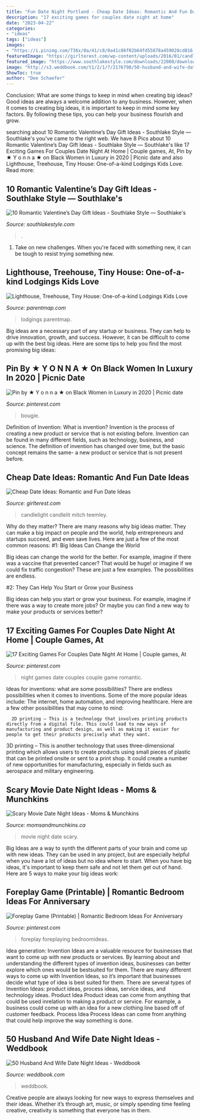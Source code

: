 ```yaml
---
title: "Fun Date Night Portland - Cheap Date Ideas: Romantic And Fun Date Ideas"
description: "17 exciting games for couples date night at home"
date: "2023-04-22"
categories:
- "ideas"
tags: ["ideas"]
images:
- "https://i.pinimg.com/736x/0a/41/c8/0a41c86f02b64fd55878a459028cd816.jpg"
featuredImage: "https://girlterest.com/wp-content/uploads/2016/01/candlelit-dinner-for-two-at-home-uyvaj5a6g-1.jpg"
featured_image: "https://www.southlakestyle.com/downloads/22000/download/shutterstock_552244996.jpg?cb=4e31d95ad26200deb368679779303fb3&amp;w=1200"
image: "http://s3.weddbook.com/t1/2/1/7/2176798/50-husband-and-wife-date-night-ideas.jpg"
ShowToc: true
author: "Dee Schaefer"
---
```



Conclusion: What are some things to keep in mind when creating big ideas?
Good ideas are always a welcome addition to any business. However, when it comes to creating big ideas, it is important to keep in mind some key factors. By following these tips, you can help your business flourish and grow.

	

		
searching about 10 Romantic Valentine’s Day Gift Ideas - Southlake Style — Southlake&#039;s you've came to the right web. We have 8 Pics about 10 Romantic Valentine’s Day Gift Ideas - Southlake Style — Southlake&#039;s like 17 Exciting Games For Couples Date Night At Home | Couple games, At, Pin by ★ Y o n n a ★ on Black Women in Luxury in 2020 | Picnic date and also Lighthouse, Treehouse, Tiny House: One-of-a-kind Lodgings Kids Love. Read more:
		
    
## 10 Romantic Valentine’s Day Gift Ideas - Southlake Style — Southlake&#039;s

<img loading=lazy src="https://www.southlakestyle.com/downloads/22000/download/shutterstock_552244996.jpg?cb=4e31d95ad26200deb368679779303fb3&amp;w=1200" onerror="this.onerror=null;this.src='https://tse4.mm.bing.net/th?id=OIP.8yJhSIm4v60kXWDpeGbqogHaE7&amp;pid=15.1';" alt="10 Romantic Valentine’s Day Gift Ideas - Southlake Style — Southlake&#039;s">

_Source: southlakestyle.com_

>. 

	

1) Take on new challenges. When you're faced with something new, it can be tough to resist trying something new.

    
## Lighthouse, Treehouse, Tiny House: One-of-a-kind Lodgings Kids Love

<img loading=lazy src="http://www.parentmap.com/sites/default/files/styles/1180x660_scaled_cropped/public/2020-02/tiny-homes-portland-legacy_0.jpg?itok=WKcIZ2vw" onerror="this.onerror=null;this.src='https://tse3.mm.bing.net/th?id=OIP.dxd1jknd-Qz_IswfGKMKGgHaEJ&amp;pid=15.1';" alt="Lighthouse, Treehouse, Tiny House: One-of-a-kind Lodgings Kids Love">

_Source: parentmap.com_

>lodgings parentmap. 

	

Big ideas are a necessary part of any startup or business. They can help to drive innovation, growth, and success. However, it can be difficult to come up with the best big ideas. Here are some tips to help you find the most promising big ideas: 

    
## Pin By ★ Y O N N A ★ On Black Women In Luxury In 2020 | Picnic Date

<img loading=lazy src="https://i.pinimg.com/736x/81/38/d1/8138d127c89c38efa3d52b523d22c3ba.jpg" onerror="this.onerror=null;this.src='https://tse3.mm.bing.net/th?id=OIP.roLbO_pDbyc-5Y_DN1schAHaJ3&amp;pid=15.1';" alt="Pin by ★ Y o n n a ★ on Black Women in Luxury in 2020 | Picnic date">

_Source: pinterest.com_

>bougie. 

	

Definition of Invention: What is invention?
Invention is the process of creating a new product or service that is not existing before. Invention can be found in many different fields, such as technology, business, and science. The definition of invention has changed over time, but the basic concept remains the same- a new product or service that is not present before.

    
## Cheap Date Ideas: Romantic And Fun Date Ideas

<img loading=lazy src="https://girlterest.com/wp-content/uploads/2016/01/candlelit-dinner-for-two-at-home-uyvaj5a6g-1.jpg" onerror="this.onerror=null;this.src='https://tse1.mm.bing.net/th?id=OIP.AYYQ8RR6CuF8sVk0NMV0YwHaFj&amp;pid=15.1';" alt="Cheap Date Ideas: Romantic and Fun Date Ideas">

_Source: girlterest.com_

>candlelight candlelit mitch teemley. 

	

Why do they matter?
There are many reasons why big ideas matter. They can make a big impact on people and the world, help entrepreneurs and startups succeed, and even save lives. Here are just a few of the most common reasons:
#1: Big Ideas Can Change the World

Big ideas can change the world for the better. For example, imagine if there was a vaccine that prevented cancer? That would be huge! or imagine if we could fix traffic congestion? These are just a few examples. The possibilities are endless.

#2: They Can Help You Start or Grow your Business

Big ideas can help you start or grow your business. For example, imagine if there was a way to create more jobs? Or maybe you can find a new way to make your products or services better?

    
## 17 Exciting Games For Couples Date Night At Home | Couple Games, At

<img loading=lazy src="https://i.pinimg.com/736x/0a/41/c8/0a41c86f02b64fd55878a459028cd816.jpg" onerror="this.onerror=null;this.src='https://tse2.mm.bing.net/th?id=OIP.t2ZVNjvtop8d67iFcUru7AHaNK&amp;pid=15.1';" alt="17 Exciting Games For Couples Date Night At Home | Couple games, At">

_Source: pinterest.com_

>night games date couples couple game romantic. 

	

Ideas for inventions: what are some possibilities?
There are endless possibilities when it comes to inventions. Some of the more popular ideas include:
The internet, home automation, and improving healthcare. Here are a few other possibilities that may come to mind: 

      2D printing – This is a technology that involves printing products directly from a digital file. This could lead to new ways of manufacturing and product design, as well as making it easier for people to get their products precisely what they want.
3D printing – This is another technology that uses three-dimensional printing which allows users to create products using small pieces of plastic that can be printed onsite or sent to a print shop. It could create a number of new opportunities for manufacturing, especially in fields such as aerospace and military engineering.

    
## Scary Movie Date Night Ideas - Moms &amp; Munchkins

<img loading=lazy src="https://www.momsandmunchkins.ca/wp-content/uploads/2015/03/scary-movie-date-night-printables-2.jpg" onerror="this.onerror=null;this.src='https://tse4.mm.bing.net/th?id=OIP.t9C_p76WtvEDps5HAfCITwHaKZ&amp;pid=15.1';" alt="Scary Movie Date Night Ideas - Moms &amp; Munchkins">

_Source: momsandmunchkins.ca_

>movie night date scary. 

	

Big Ideas are a way to synth the different parts of your brain and come up with new ideas. They can be used in any project, but are especially helpful when you have a lot of ideas but no idea where to start. When you have big ideas, it's important to keep them safe and not let them get out of hand. Here are 5 ways to make your big ideas work: 

    
## Foreplay Game (Printable) | Romantic Bedroom Ideas For Anniversary

<img loading=lazy src="https://i.pinimg.com/736x/f7/ac/d8/f7acd85ce91738fabf3d3d1c31a24134.jpg" onerror="this.onerror=null;this.src='https://tse1.mm.bing.net/th?id=OIP.bQe5Hto4v3TKhB1wS8_aFgAAAA&amp;pid=15.1';" alt="Foreplay Game (Printable) | Romantic Bedroom Ideas For Anniversary">

_Source: pinterest.com_

>foreplay foreplaying bedroomideas. 

	

Idea generation:
Invention Ideas are a valuable resource for businesses that want to come up with new products or services. By learning about and understanding the different types of invention ideas, businesses can better explore which ones would be bestsuited for them. There are many different ways to come up with Invention Ideas, so it’s important that businesses decide what type of idea is best suited for them.
There are several types of Invention Ideas: product ideas, process ideas, service ideas, and technology ideas. Product Idea 
Product ideas can come from anything that could be used inrelation to making a product or service. For example, a business could come up with an idea for a new clothing line based off of customer feedback. Process Idea 
Process Ideas can come from anything that could help improve the way something is done.

    
## 50 Husband And Wife Date Night Ideas - Weddbook

<img loading=lazy src="http://s3.weddbook.com/t1/2/1/7/2176798/50-husband-and-wife-date-night-ideas.jpg" onerror="this.onerror=null;this.src='https://tse2.mm.bing.net/th?id=OIP.08iLe3l82pWGjXKbEO14hAHaLF&amp;pid=15.1';" alt="50 Husband And Wife Date Night Ideas - Weddbook">

_Source: weddbook.com_

>weddbook. 

	

Creative people are always looking for new ways to express themselves and their ideas. Whether it’s through art, music, or simply spending time feeling creative, creativity is something that everyone has in them.

